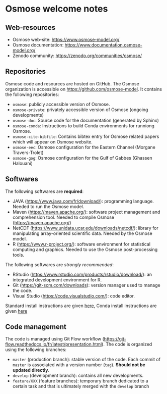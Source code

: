 # Osmose welcome notes

## Web-resources

- Osmose web-site: https://www.osmose-model.org/
- Osmose documentation: https://www.documentation.osmose-model.org/
- Zenodo community: https://zenodo.org/communities/osmose/

## Repositories

Osmose code and resources are hosted on GitHub. The Osmose organization is accessible on https://github.com/osmose-model. It contains the following repositories:
- `osmose`: publicly accessible version of Osmose.
- `osmose-private`: privately accessible version of Osmose (ongoing developments)
- `osmose-doc`: Source code for the documentation (generated by Sphinx)
- `osmose-conda`: Instructions to build Conda environments for runniong Osmose.
- `osmose-cite-bibfile`: Contains bibtex entry for Osmose related papers which will appear on Osmose website.
- `osmose-eec`: Osmose configuration for the Eastern Channel (Morgane Travers-Trolet)
- `osmose-gog`: Osmose configuration for the Gulf of Gabbes (Ghassen Halouani)

## Softwares 

The following softwares are **required**:
- JAVA (https://www.java.com/fr/download/): programming language. Needed to run the Osmose model.
- Maven (https://maven.apache.org/): software project management and comprehension tool. Needed to compile Osmose (https://maven.apache.org/)
- NetCDF (https://www.unidata.ucar.edu/downloads/netcdf/): library for manipulating array-oriented scientific data. Needed by the Osmose model.
- R (https://www.r-project.org/): software environment for statistical computing and graphics. Needed to use the Osmose post-processing tools.

The following softwares are *strongly recommended*:
- RStudio (https://www.rstudio.com/products/rstudio/download/): an integrated development environment for R. 
- Git (https://git-scm.com/downloads): version manager used to manage the code.
- Visual Studio (https://code.visualstudio.com/): code editor. 

Standard install instructions are given [here](http://www.documentation.osmose-model.org/astart.html), 
Conda install instructions are given [here](https://github.com/osmose-model/osmose-conda)

## Code management

The code is managed using Git Flow workflow (https://git-flow.readthedocs.io/fr/latest/presentation.html). The code is organized using the following branches:
- `master` (production branch): stable version of the code. Each commit of `master` is associated with a version number (`tag`). **Should not be updated directly**. 
- `develop` (development branch): contains all new developments.
- `feature/XXX` (feature branches): temporary branch dedicated to a certain task and that is ultimately merged with the `develop` branch
